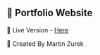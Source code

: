 ## 🦘 Portfolio Website

🔴 Live Version - [Here](https://itsmartonic.github.io/PortfolioWebsite/)

📝 Created By Martin Zurek
